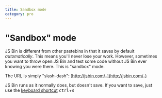 ```yaml
---
title: Sandbox mode
category: pro
---
```

# "Sandbox" mode

JS Bin is different from other pastebins in that it saves by default *automatically*. This means you'll never lose your work. However, sometimes you want to throw open JS Bin and test some code without JS Bin ever knowing you were there. This is "sandbox" mode.

The URL is simply "slash-dash": [http://jsbin.com/-](http://jsbin.com/-)

JS Bin runs as it normally does, but doesn't save. If you want to save, just use the [keyboard shortcut](/help/keyboard-shortcuts) <kbd>ctrl</kbd>+<kbd>s</kbd>
